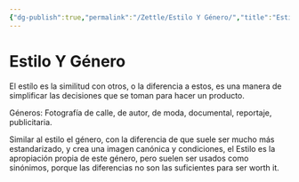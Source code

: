 ```yaml
---
{"dg-publish":true,"permalink":"/Zettle/Estilo Y Género/","title":"Estilo Y Género","updated":"2023-12-30T18:06:35.135-05:00"}
---
```



# Estilo Y Género

El estílo es la similitud con otros, o la diferencia a estos, es una manera de simplificar las decisiones que se toman para hacer un producto.

Géneros: Fotografía de calle, de autor, de moda, documental, reportaje, publicitaria.

Similar al estilo el género, con la diferencia de que suele ser mucho más estandarizado, y crea una imagen canónica y condiciones, el Estilo es la apropiación propia de este género, pero suelen ser usados como sinónimos, porque las diferencias no son las suficientes para ser worth it.
